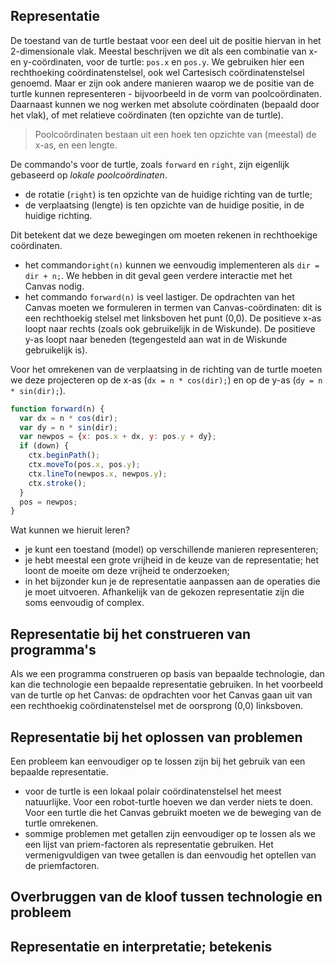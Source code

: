 ## Representatie 

De toestand van de turtle bestaat voor een deel uit de positie hiervan in het 2-dimensionale vlak. Meestal beschrijven we dit als een combinatie van x- en y-coördinaten, voor de turtle: `pos.x` en `pos.y`. We gebruiken hier een rechthoeking coördinatenstelsel, ook wel Cartesisch coördinatenstelsel genoemd. Maar er zijn ook andere manieren waarop we de positie van de turtle kunnen representeren - bijvoorbeeld in de vorm van poolcoördinaten. Daarnaast kunnen we nog werken met absolute coördinaten (bepaald door het vlak), of met relatieve coördinaten (ten opzichte van de turtle).

> Poolcoördinaten bestaan uit een hoek ten opzichte van (meestal) de x-as, en een lengte.

De commando's voor de turtle, zoals `forward` en `right`, zijn eigenlijk gebaseerd op *lokale poolcoördinaten*.

* de rotatie (`right`) is ten opzichte van de huidige richting van de turtle;
* de verplaatsing (lengte) is ten opzichte van de huidige positie, in de huidige richting.

Dit betekent dat we deze bewegingen om moeten rekenen in rechthoekige coördinaten.

* het commando`right(n)` kunnen we eenvoudig implementeren als `dir = dir + n;`. We hebben in dit geval geen verdere interactie met het Canvas nodig.
* het commando `forward(n)` is veel lastiger. De opdrachten van het Canvas moeten we formuleren in termen van Canvas-coördinaten: dit is een rechthoekig stelsel met linksboven het punt (0,0). De positieve x-as loopt naar rechts (zoals ook gebruikelijk in de Wiskunde). De positieve y-as loopt naar beneden (tegengesteld aan wat in de Wiskunde gebruikelijk is).

Voor het omrekenen van de verplaatsing in de richting van de turtle moeten we deze projecteren op de x-as (`dx = n * cos(dir);`) en op de y-as (`dy = n * sin(dir);`).

```js
function forward(n) {
  var dx = n * cos(dir);
  var dy = n * sin(dir);
  var newpos = {x: pos.x + dx, y: pos.y + dy};
  if (down) {
    ctx.beginPath();
    ctx.moveTo(pos.x, pos.y);
    ctx.lineTo(newpos.x, newpos.y);
    ctx.stroke();
  }
  pos = newpos;
}
```

Wat kunnen we hieruit leren?

* je kunt een toestand (model) op verschillende manieren representeren;
* je hebt meestal een grote vrijheid in de keuze van de representatie; het loont de moeite om deze vrijheid te onderzoeken;
* in het bijzonder kun je de representatie aanpassen aan de operaties die je moet uitvoeren. Afhankelijk van de gekozen representatie zijn die soms eenvoudig of complex.


## Representatie bij het construeren van programma's

Als we een programma construeren op basis van bepaalde technologie, dan kan die technologie een bepaalde representatie gebruiken. In het voorbeeld van de turtle op het Canvas: de opdrachten voor het Canvas gaan uit van een rechthoekig coördinatenstelsel met de oorsprong (0,0) linksboven.


## Representatie bij het oplossen van problemen

Een probleem kan eenvoudiger op te lossen zijn bij het gebruik van een bepaalde representatie.

* voor de turtle is een lokaal polair coördinatenstelsel het meest natuurlijke. Voor een robot-turtle hoeven we dan verder niets te doen. Voor een turtle die het Canvas gebruikt moeten we de beweging van de turtle omrekenen.
* sommige problemen met getallen zijn eenvoudiger op te lossen als we een lijst van priem-factoren als representatie gebruiken. Het vermenigvuldigen van twee getallen is dan eenvoudig het optellen van de priemfactoren.


## Overbruggen van de kloof tussen technologie en probleem

## Representatie en interpretatie; betekenis

